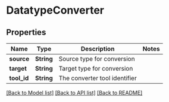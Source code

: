# DatatypeConverter

## Properties

Name | Type | Description | Notes
------------ | ------------- | ------------- | -------------
**source** | **String** | Source type for conversion | 
**target** | **String** | Target type for conversion | 
**tool_id** | **String** | The converter tool identifier | 

[[Back to Model list]](../README.md#documentation-for-models) [[Back to API list]](../README.md#documentation-for-api-endpoints) [[Back to README]](../README.md)


